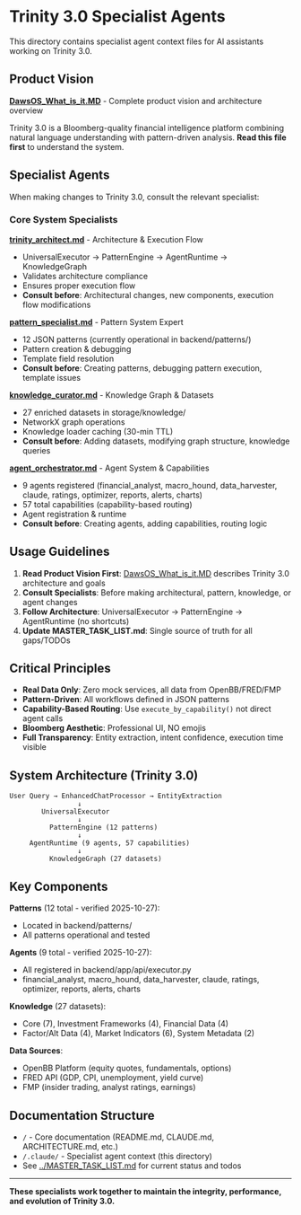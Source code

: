 # Trinity 3.0 Specialist Agents

This directory contains specialist agent context files for AI assistants working on Trinity 3.0.

## Product Vision

**[DawsOS_What_is_it.MD](DawsOS_What_is_it.MD)** - Complete product vision and architecture overview

Trinity 3.0 is a Bloomberg-quality financial intelligence platform combining natural language understanding with pattern-driven analysis. **Read this file first** to understand the system.

## Specialist Agents

When making changes to Trinity 3.0, consult the relevant specialist:

### Core System Specialists

**[trinity_architect.md](trinity_architect.md)** - Architecture & Execution Flow
- UniversalExecutor → PatternEngine → AgentRuntime → KnowledgeGraph
- Validates architecture compliance
- Ensures proper execution flow
- **Consult before**: Architectural changes, new components, execution flow modifications

**[pattern_specialist.md](pattern_specialist.md)** - Pattern System Expert
- 12 JSON patterns (currently operational in backend/patterns/)
- Pattern creation & debugging
- Template field resolution
- **Consult before**: Creating patterns, debugging pattern execution, template issues

**[knowledge_curator.md](knowledge_curator.md)** - Knowledge Graph & Datasets
- 27 enriched datasets in storage/knowledge/
- NetworkX graph operations
- Knowledge loader caching (30-min TTL)
- **Consult before**: Adding datasets, modifying graph structure, knowledge queries

**[agent_orchestrator.md](agent_orchestrator.md)** - Agent System & Capabilities
- 9 agents registered (financial_analyst, macro_hound, data_harvester, claude, ratings, optimizer, reports, alerts, charts)
- 57 total capabilities (capability-based routing)
- Agent registration & runtime
- **Consult before**: Creating agents, adding capabilities, routing logic

## Usage Guidelines

1. **Read Product Vision First**: [DawsOS_What_is_it.MD](DawsOS_What_is_it.MD) describes Trinity 3.0 architecture and goals
2. **Consult Specialists**: Before making architectural, pattern, knowledge, or agent changes
3. **Follow Architecture**: UniversalExecutor → PatternEngine → AgentRuntime (no shortcuts)
4. **Update MASTER_TASK_LIST.md**: Single source of truth for all gaps/TODOs

## Critical Principles

- **Real Data Only**: Zero mock services, all data from OpenBB/FRED/FMP
- **Pattern-Driven**: All workflows defined in JSON patterns
- **Capability-Based Routing**: Use `execute_by_capability()` not direct agent calls
- **Bloomberg Aesthetic**: Professional UI, NO emojis
- **Full Transparency**: Entity extraction, intent confidence, execution time visible

## System Architecture (Trinity 3.0)

```
User Query → EnhancedChatProcessor → EntityExtraction
                 ↓
        UniversalExecutor
                 ↓
          PatternEngine (12 patterns)
                 ↓
     AgentRuntime (9 agents, 57 capabilities)
                 ↓
          KnowledgeGraph (27 datasets)
```

## Key Components

**Patterns** (12 total - verified 2025-10-27):
- Located in backend/patterns/
- All patterns operational and tested

**Agents** (9 total - verified 2025-10-27):
- All registered in backend/app/api/executor.py
- financial_analyst, macro_hound, data_harvester, claude, ratings, optimizer, reports, alerts, charts

**Knowledge** (27 datasets):
- Core (7), Investment Frameworks (4), Financial Data (4)
- Factor/Alt Data (4), Market Indicators (6), System Metadata (2)

**Data Sources**:
- OpenBB Platform (equity quotes, fundamentals, options)
- FRED API (GDP, CPI, unemployment, yield curve)
- FMP (insider trading, analyst ratings, earnings)

## Documentation Structure

- `/` - Core documentation (README.md, CLAUDE.md, ARCHITECTURE.md, etc.)
- `/.claude/` - Specialist agent context (this directory)
- See [../MASTER_TASK_LIST.md](../MASTER_TASK_LIST.md) for current status and todos

---

**These specialists work together to maintain the integrity, performance, and evolution of Trinity 3.0.**
